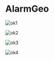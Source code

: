 # AlarmGeo

![ok1](https://user-images.githubusercontent.com/55707579/76341760-40efb580-62dc-11ea-9c3d-908798385a13.png)

![ok2](https://user-images.githubusercontent.com/55707579/76341787-4816c380-62dc-11ea-8eaf-75920bd56dd7.png)

![ok3](https://user-images.githubusercontent.com/55707579/76341804-4d740e00-62dc-11ea-96a8-0790b6f4d815.png)

![ok4](https://user-images.githubusercontent.com/55707579/76341825-5238c200-62dc-11ea-9cdb-9381e7f7cb3b.png)

